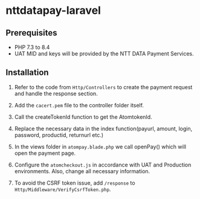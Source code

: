# nttdatapay-laravel

## Prerequisites
- PHP 7.3 to 8.4
- UAT MID and keys will be provided by the NTT DATA Payment Services.

## Installation
1. Refer to the code from `Http/Controllers` to create the payment request and handle the response section.

2. Add the `cacert.pem` file to the controller folder itself.

3. Call the createTokenId function to get the AtomtokenId.

4. Replace the necessary data in the index function(payurl, amount, login, password, productid, returnurl etc.)

5. In the views folder in `atompay.blade.php` we call openPay() which will open the payment page.

6. Configure the `atomcheckout.js` in accordance with UAT and Production environments. Also, change all necessary information.

7. To avoid the CSRF token issue, add `/response` to `Http/Middleware/VerifyCsrfToken.php`.
